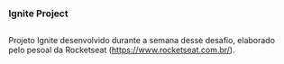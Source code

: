 ### Ignite Project

##

Projeto Ignite desenvolvido durante a semana desse desafio, elaborado pelo pesoal da Rocketseat (https://www.rocketseat.com.br/).

##

